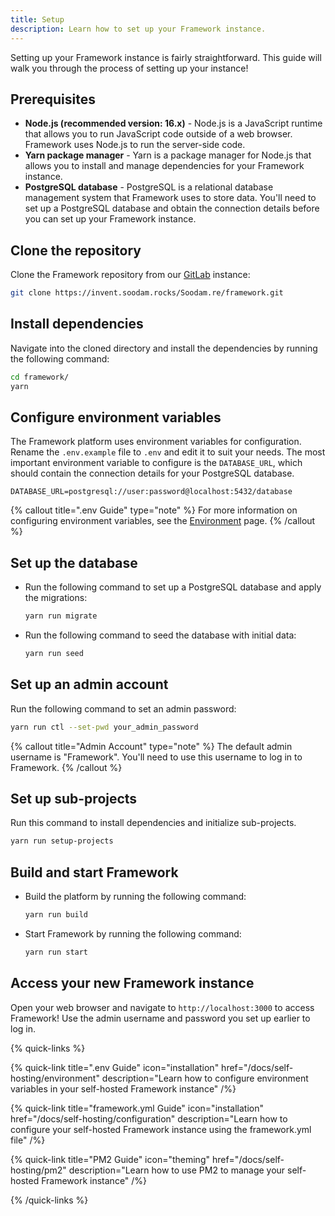 ```yaml
---
title: Setup
description: Learn how to set up your Framework instance.
---
```


Setting up your Framework instance is fairly straightforward. This guide will walk you through the process of setting up your instance!

## Prerequisites

- **Node.js (recommended version: 16.x)** - Node.js is a JavaScript runtime that allows you to run JavaScript code outside of a web browser. Framework uses Node.js to run the server-side code.
- **Yarn package manager** - Yarn is a package manager for Node.js that allows you to install and manage dependencies for your Framework instance.
- **PostgreSQL database** - PostgreSQL is a relational database management system that Framework uses to store data. You'll need to set up a PostgreSQL database and obtain the connection details before you can set up your Framework instance.

## Clone the repository

Clone the Framework repository from our [GitLab](https://invent.soodam.rocks) instance:

```bash
git clone https://invent.soodam.rocks/Soodam.re/framework.git
```

## Install dependencies

Navigate into the cloned directory and install the dependencies by running the following command:

```bash
cd framework/
yarn
```

## Configure environment variables

The Framework platform uses environment variables for configuration. Rename the `.env.example` file to `.env` and edit it to suit your needs. The most important environment variable to configure is the `DATABASE_URL`, which should contain the connection details for your PostgreSQL database.

```env
DATABASE_URL=postgresql://user:password@localhost:5432/database
```

{% callout title=".env Guide" type="note" %}
For more information on configuring environment variables, see the [Environment](/docs/self-hosting/environment) page.
{% /callout %}

## Set up the database

- Run the following command to set up a PostgreSQL database and apply the migrations:

  ```bash
  yarn run migrate
  ```

- Run the following command to seed the database with initial data:
  ```bash
  yarn run seed
  ```

## Set up an admin account

Run the following command to set an admin password:

```bash
yarn run ctl --set-pwd your_admin_password
```

{% callout title="Admin Account" type="note" %}
The default admin username is "Framework". You'll need to use this username to log in to Framework.
{% /callout %}

## Set up sub-projects

Run this command to install dependencies and initialize sub-projects.

```bash
yarn run setup-projects
```

## Build and start Framework

- Build the platform by running the following command:

  ```bash
  yarn run build
  ```

- Start Framework by running the following command:
  ```bash
  yarn run start
  ```

## Access your new Framework instance

Open your web browser and navigate to `http://localhost:3000` to access Framework! Use the admin username and password you set up earlier to log in.

{% quick-links %}

{% quick-link title=".env Guide" icon="installation" href="/docs/self-hosting/environment" description="Learn how to configure environment variables in your self-hosted Framework instance" /%}

{% quick-link title="framework.yml Guide" icon="installation" href="/docs/self-hosting/configuration" description="Learn how to configure your self-hosted Framework instance using the framework.yml file" /%}

{% quick-link title="PM2 Guide" icon="theming" href="/docs/self-hosting/pm2" description="Learn how to use PM2 to manage your self-hosted Framework instance" /%}

{% /quick-links %}
